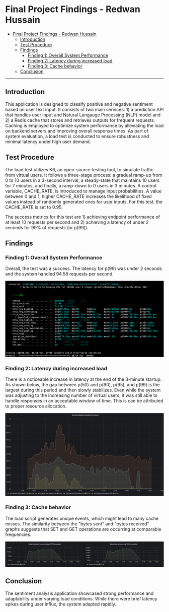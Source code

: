# Final Project Findings - Redwan Hussain

- [Final Project Findings - Redwan Hussain](#final-project-findings---redwan-hussain)
  - [Introduction](#introduction)
  - [Test Procedure](#test-procedure)
  - [Findings](#findings)
    - [Finding 1: Overall System Performance](#finding-1-overall-system-performance)
    - [Finding 2: Latency during increased load](#finding-2-latency-during-increased-load)
    - [Finding 3: Cache behavior](#finding-3-cache-behavior)
  - [Conclusion](#conclusion)

---

## Introduction

This application is designed to classify positive and negative sentiment based on user text input. It consists of two main services: 1) a prediction API that handles user input and Natural Langauge Processing (NLP) model and 2) a Redis cache that stores and retrieves outputs for frequent requests. Caching is employed to optimize system performance by alleviating the load on backend servers and improving overall response times. As part of system evaluation, a load test is conducted to ensure robustness and minimal latency under high user demand.

## Test Procedure

The load test utilizes K6, an open-source testing tool, to simulate traffic from virtual users. It follows a three-stage process: a gradual ramp-up from 0 to 10 users in a 3-second interval, a steady-state that maintains 10 users for 7 minutes, and finally, a ramp-down to 0 users in 3 minutes. A control variable, CACHE_RATE, is introduced to manage input probabilities. A value between 0 and 1, higher CACHE_RATE increases the likelihood of fixed values instead of randomly generated ones for user inputs. For this test, the CACHE_RATE is set to 0.95. 

The success metrics for this test are 1) achieving endpoint performance of at least 10 requests per second and 2) achieving a latency of under 2 seconds for 99% of requests (or p(99)). 


## Findings

### Finding 1: Overall System Performance

Overall, the test was a success. The latency for p(99) was under 2 seconds and the system handled 94.58 requests per second.

![Image1](images/finding1.png)

### Finding 2: Latency during increased load

There is a noticeable increase in latency at the end of the 3-minute startup. As shown below, the gap between p(50) and p(90), p(95), and p(99) is the largest during this period and then slowly stabilizes. Even while the system was adjusting to the increasing number of virtual users, it was still able to handle responses in an acceptable window of time. This is can be attributed to proper resource allocation. 

![Image2](images/finding2.png)

### Finding 3: Cache behavior

The load script generates unique events, which might lead to many cache misses. The similarity between the "bytes sent" and "bytes received" graphs suggests that SET and GET operations are occurring at comparable frequencies.

![Image3](images/finding3.png)

## Conclusion

The sentiment analysis application showcased strong performance and adaptability under varying load conditions. While there were brief latency spikes during user influx, the system adapted rapidly. 